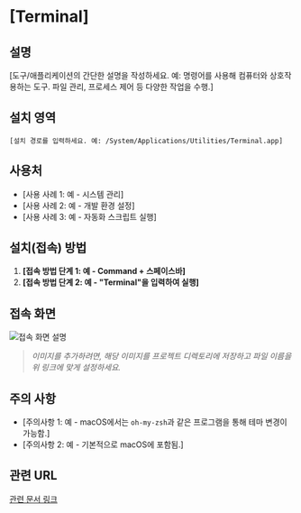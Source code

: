 # [Terminal]

## 설명
[도구/애플리케이션의 간단한 설명을 작성하세요. 예: 명령어를 사용해 컴퓨터와 상호작용하는 도구. 파일 관리, 프로세스 제어 등 다양한 작업을 수행.]

## 설치 영역
`[설치 경로를 입력하세요. 예: /System/Applications/Utilities/Terminal.app]`

## 사용처
- [사용 사례 1: 예 - 시스템 관리]
- [사용 사례 2: 예 - 개발 환경 설정]
- [사용 사례 3: 예 - 자동화 스크립트 실행]

## 설치(접속) 방법
1. **[접속 방법 단계 1: 예 - Command + 스페이스바]**
2. **[접속 방법 단계 2: 예 - "Terminal"을 입력하여 실행]**

## 접속 화면
![접속 화면 설명](이미지파일이름.png)

> *이미지를 추가하려면, 해당 이미지를 프로젝트 디렉토리에 저장하고 파일 이름을 위 링크에 맞게 설정하세요.*

## 주의 사항
- [주의사항 1: 예 - macOS에서는 `oh-my-zsh`과 같은 프로그램을 통해 테마 변경이 가능함.]
- [주의사항 2: 예 - 기본적으로 macOS에 포함됨.]

## 관련 URL
[관련 문서 링크](https://example.com)
